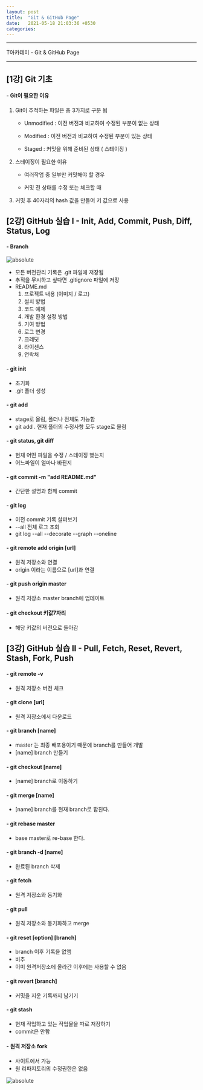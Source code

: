 ```yaml
---
layout: post
title:  "Git & GitHub Page"
date:   2021-05-18 21:03:36 +0530
categories:
---
```

---

T아카데미 - Git & GitHub Page

---

## [1강] Git 기초

#### - **Git이 필요한 이유**
1. Git이 추적하는 파일은 총 3가지로 구분 됨

    * Unmodified : 이전 버전과 비교하여 수정된 부분이 없는 상태

    * Modified   : 이전 버전과 비교하여 수정된 부분이 있는 상태

    * Staged     : 커밋을 위해 준비된 상태 ( 스테이징 )

2. 스테이징이 필요한 이유

    * 여러작업 중 일부만 커밋해야 할 경우

    * 커밋 전 상태를 수정 또는 체크할 때

3. 커밋 후 40자리의 hash 값을 만들어 키 값으로 사용

## [2강] GitHub 실습 I - Init, Add, Commit, Push, Diff, Status, Log

#### - **Branch**

<img data-action="zoom" src='{{ "/image/22.PNG" | relative_url }}' alt='absolute'>

- 모든 버전관리 기록은 .git 파일에 저장됨
- 추적을 무시하고 싶다면 .gitignore 파일에 저장
- README.md
  1. 프로젝트 내용 (이미지 / 로고)
  2. 설치 방법
  3. 코드 예제
  4. 개발 환경 설정 방법
  5. 기여 방법
  6. 로그 변경
  7. 크레딧
  8. 라이센스
  9. 연락처

#### - **git init**
- 초기화
- .git 폴더 생성

#### - **git add**
- stage로 올림, 폴더나 전체도 가능함
- git add . 현재 폴더의 수정사항 모두 stage로 올림

#### - **git status, git diff**
- 현재 어떤 파일을 수정 / 스테이징 했는지
- 어느파일이 얼마나 바뀐지

#### - **git commit -m "add README.md"**
- 간단한 설명과 함께 commit

#### - **git log**
- 이전 commit 기록 살펴보기
- --all 전체 로그 조회
- git log --all --decorate --graph --oneline

#### - **git remote add origin [url]**
- 원격 저장소와 연결
- origin 이라는 이름으로 [url]과 연결

#### - **git push origin master**
- 원격 저장소 master branch에 업데이트

#### - **git checkout 키값7자리**
- 해당 키값의 버전으로 돌아감

## [3강] GitHub 실습 II - Pull, Fetch, Reset, Revert, Stash, Fork, Push

#### - **git remote -v**
- 원격 저장소 버전 체크

#### - **git clone [url]**
- 원격 저장소에서 다운로드

#### - **git branch [name]**
- master 는 최종 배포용이기 때문에 branch를 만들어 개발
- [name] branch 만들기

#### - **git checkout [name]**
- [name] branch로 이동하기

#### - **git merge [name]**
- [name] branch를 현재 branch로 합친다.

#### - **git rebase master**
- base master로 re-base 한다.

#### - **git branch -d [name]**
- 완료된 branch 삭제

#### - **git fetch**
- 원격 저장소와 동기화

#### - **git pull**
- 원격 저장소와 동기화하고 merge

#### - **git reset [option] [branch]**
- branch 이후 기록을 없앰
- 비추
- 이미 원격저장소에 올라간 이후에는 사용할 수 없음

#### - **git revert [branch]**
- 커밋을 지운 기록까지 남기기

#### - **git stash**
- 현재 작업하고 있는 작업물을 따로 저장하기
- commit은 안함

#### - **원격 저장소 fork**
- 사이트에서 가능
- 원 리파지토리의 수정권한은 없음

<img data-action="zoom" src='{{ "/image/23.PNG" | relative_url }}' alt='absolute'>
